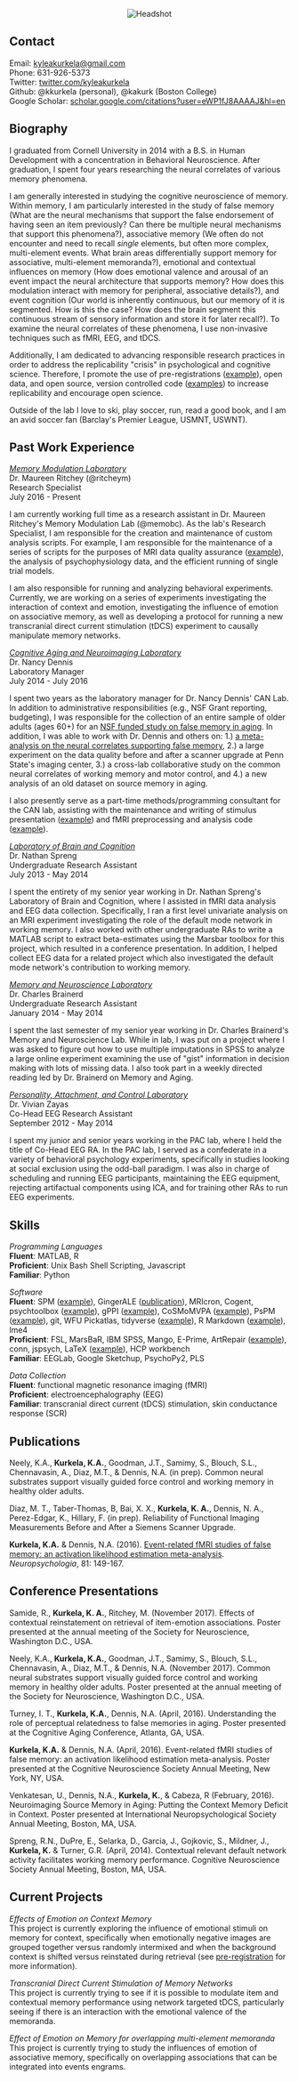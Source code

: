 <p align="center">
  <img src="headshot.jpg" alt="Headshot"/>
</p>

## Contact

Email: [kyleakurkela@gmail.com](mailto:kyleakurkela@gmail.com)  
Phone: 631-926-5373  
Twitter: [twitter.com/kyleakurkela](https://twitter.com/kyleakurkela)  
Github: @kkurkela (personal), @kakurk (Boston College)  
Google Scholar: [scholar.google.com/citations?user=eWP1fJ8AAAAJ&hl=en](https://scholar.google.com/citations?user=eWP1fJ8AAAAJ&hl=en)  

## Biography

I graduated from Cornell University in 2014 with a B.S. in Human Development with a concentration in Behavioral Neuroscience. After graduation, I spent four years researching the neural correlates of various memory phenomena.  

I am generally interested in studying the cognitive neuroscience of memory. Within memory, I am particularly interested in the study of false memory (What are the neural mechanisms that support the false endorsement of having seen an item previously? Can there be multiple neural mechanisms that support this phenomena?), associative memory (We often do not encounter and need to recall _single_ elements, but often more complex, multi-element events. What brain areas differentially support memory for associative, multi-element memoranda?), emotional and contextual influences on memory (How does emotional valence and arousal of an event impact the neural architecture that supports memory? How does this modulation interact with memory for peripheral, associative details?), and event cognition (Our world is inherently continuous, but our memory of it is segmented. How is this the case? How does the brain segment this continuous stream of sensory information and store it for later recall?). To examine the neural correlates of these phenomena, I use non-invasive techniques such as fMRI, EEG, and tDCS.  

Additionally, I am dedicated to advancing responsible research practices in order to address the replicability "crisis" in psychological and cognitive science. Therefore, I promote the use of pre-registrations ([example](https://osf.io/jmg6b/?view_only=fe2c93deb2b74481997b18359fb7c84d)), open data, and open source, version controlled code ([examples](https://github.com/kkurkela)) to increase replicability and encourage open science.  

Outside of the lab I love to ski, play soccer, run, read a good book, and I am an avid soccer fan (Barclay's Premier League, USMNT, USWNT).  

## Past Work Experience

[_Memory Modulation Laboratory_](http://www.thememolab.org/)  
Dr. Maureen Ritchey (@ritcheym)  
Research Specialist  
July 2016 - Present  

I am currently working full time as a research assistant in Dr. Maureen Ritchey's Memory Modulation Lab (@memobc). As the lab's Research Specialist, I am responsible for the creation and maintenance of custom analysis scripts. For example, I am responsible for the maintenance of a series of scripts for the purposes of MRI data quality assurance ([example](https://github.com/memobc/memolab-fmri-qa)), the analysis of psychophysiology data, and the efficient running of single trial models.  

I am also responsible for running and analyzing behavioral experiments. Currently, we are working on a series of experiments investigating the interaction of context and emotion, investigating the influence of emotion on associative memory, as well as developing a protocol for running a new transcranial direct current stimulation (tDCS) experiment to causally manipulate memory networks.  

[_Cognitive Aging and Neuroimaging Laboratory_](http://canlab.la.psu.edu/)  
Dr. Nancy Dennis  
Laboratory Manager  
July 2014 - July 2016  

I spent two years as the laboratory manager for Dr. Nancy Dennis' CAN Lab. In addition to administrative responsibilities (e.g., NSF Grant reporting, budgeting), I was responsible for the collection of an entire sample of older adults (ages 60+) for an [NSF funded study on false memory in aging](http://dx.doi.org/10.1016/j.neurobiolaging.2017.10.020). In addition, I was able to work with Dr. Dennis and others on: 1.) [a meta-analysis on the neural correlates supporting false memory](http://www.sciencedirect.com/science/article/pii/S0028393215302463), 2.) a large experiment on the data quality before and after a scanner upgrade at Penn State's imaging center, 3.) a cross-lab collaborative study on the common neural correlates of working memory and motor control, and 4.) a new analysis of an old dataset on source memory in aging.  

I also presently serve as a part-time methods/programming consultant for the CAN lab, assisting with the maintenance and writing of stimulus presentation ([example](https://github.com/kkurkela/ICEE)) and fMRI preprocessing and analysis code ([example](https://github.com/kkurkela/FAME-RSA)).  

[_Laboratory of Brain and Cognition_](http://lbc.human.cornell.edu/Home.html)  
Dr. Nathan Spreng  
Undergraduate Research Assistant  
July 2013 - May 2014  

I spent the entirety of my senior year working in Dr. Nathan Spreng's Laboratory of Brain and Cognition, where I assisted in fMRI data analysis and EEG data collection. Specifically, I ran a first level univariate analysis on an MRI experiment investigating the role of the default mode network in working memory. I also worked with other undergraduate RAs to write a MATLAB script to extract beta-estimates using the Marsbar toolbox for this project, which resulted in a conference presentation. In addition, I helped collect EEG data for a related project which also investigated the default mode network's contribution to working memory.  

[_Memory and Neuroscience Laboratory_](https://www.human.cornell.edu/hd/research/labs/memorylab/home)  
Dr. Charles Brainerd  
Undergraduate Research Assistant  
January 2014 - May 2014  

I spent the last semester of my senior year working in Dr. Charles Brainerd's Memory and Neuroscience Lab. While in lab, I was put on a project where I was asked to figure out how to use multiple imputations in SPSS to analyze a large online experiment examining the use of "gist" information in decision making with lots of missing data. I also took part in a weekly directed reading led by Dr. Brainerd on Memory and Aging.  

[_Personality, Attachment, and Control Laboratory_](http://people.psych.cornell.edu/~pac_lab/)  
Dr. Vivian Zayas  
Co-Head EEG Research Assistant  
September 2012 - May 2014  

I spent my junior and senior years working in the PAC lab, where I held the title of Co-Head EEG RA. In the PAC lab, I served as a confederate in a variety of behavioral psychology experiments, specifically in studies looking at social exclusion using the odd-ball paradigm. I was also in charge of scheduling and running EEG participants, maintaining the EEG equipment, rejecting artifactual components using ICA, and for training other RAs to run EEG experiments.  

## Skills

_Programming Languages_  
**Fluent**: MATLAB, R  
**Proficient**: Unix Bash Shell Scripting, Javascript  
**Familiar**: Python  

_Software_  
**Fluent**: SPM ([example](https://github.com/kkurkela/KyleSPMToolbox)), GingerALE ([publication](http://www.sciencedirect.com/science/article/pii/S0028393215302463)), MRIcron, Cogent, psychtoolbox ([example](https://github.com/kkurkela/ICEE)), gPPI ([example](https://github.com/kkurkela/KyleSPMToolbox/tree/master/gPPI)), CoSMoMVPA ([example](https://github.com/kkurkela/FAME-RSA)), PsPM ([example](https://github.com/memobc/memolab-psychophys-pipeline)), git, WFU Pickatlas, tidyverse ([example](https://github.com/kkurkela/CDur)), R Markdown ([example](https://github.com/kkurkela/CDur)), lme4  
**Proficient**: FSL, MarsBaR, IBM SPSS, Mango, E-Prime, ArtRepair ([example](https://github.com/memobc/memolab-fmri-qa)), conn, jspsych, LaTeX ([example](https://github.com/kkurkela/CDur)), HCP workbench  
**Familiar**: EEGLab, Google Sketchup, PsychoPy2, PLS  

_Data Collection_  
**Fluent**: functional magnetic resonance imaging (fMRI)  
**Proficient**: electroencephalography (EEG)   
**Familiar**: transcranial direct current (tDCS) stimulation, skin conductance response (SCR)  

## Publications

Neely, K.A., **Kurkela, K.A.**, Goodman, J.T., Samimy, S., Blouch, S.L., Chennavasin, A., Diaz, M.T., & Dennis, N.A. (in prep). Common neural substrates support visually guided force control and working memory in healthy older adults.   

Diaz, M. T., Taber-Thomas, B, Bai, X. X., **Kurkela, K. A.**, Dennis, N. A., Perez-Edgar, K., Hillary, F. (in prep). Reliability of Functional Imaging Measurements Before and After a Siemens Scanner Upgrade.  

**Kurkela, K.A.** & Dennis, N.A. (2016). [Event-related fMRI studies of false memory: an activation likelihood estimation meta-analysis](http://www.sciencedirect.com/science/article/pii/S0028393215302463). _Neuropsychologia_, 81: 149-167.  

## Conference Presentations

Samide, R., **Kurkela, K. A.**, Ritchey, M. (November 2017). Effects of contextual reinstatement on retrieval of item-emotion associations. Poster presented at the annual meeting of the Society for Neuroscience, Washington D.C., USA.  

Neely, K.A., **Kurkela, K.A.**, Goodman, J.T., Samimy, S., Blouch, S.L., Chennavasin, A., Diaz, M.T., & Dennis, N.A. (November 2017). Common neural substrates support visually guided force control and working memory in healthy older adults. Poster presented at the annual meeting of the Society for Neuroscience, Washington D.C., USA.  

Turney, I. T., **Kurkela, K.A.**, Dennis, N.A. (April, 2016). Understanding the role of perceptual relatedness to false memories in aging. Poster presented at the Cognitive Aging Conference, Atlanta, GA, USA.  

**Kurkela, K.A.** & Dennis, N.A. (April, 2016). Event-related fMRI studies of false memory: an activation likelihood estimation meta-analysis. Poster presented at the Cognitive Neuroscience Society Annual Meeting, New York, NY, USA.  

Venkatesan, U., Dennis, N.A., **Kurkela, K.**, & Cabeza, R (February, 2016). Neuroimaging Source Memory in
Aging: Putting the Context Memory Deficit in Context. Poster presented at International Neuropsychological Society Annual Meeting, Boston, MA, USA.  

Spreng, R.N., DuPre, E., Selarka, D., Garcia, J., Gojkovic, S., Mildner, J., **Kurkela, K.** & Turner, G.R. (April, 2014). Contextual relevant default network activity facilitates working memory performance. Cognitive Neuroscience Society Annual Meeting, Boston, MA, USA.  

## Current Projects

_Effects of Emotion on Context Memory_    
This project is currently exploring the influence of emotional stimuli on memory for context, specifically when emotionally negative images are grouped together versus randomly intermixed and when the background context is shifted versus reinstated during retrieval (see [pre-registration](https://osf.io/jmg6b/?view_only=fe2c93deb2b74481997b18359fb7c84d) for more information).  

_Transcranial Direct Current Stimulation of Memory Networks_  
This project is currently trying to see if it is possible to modulate item and contextual memory performance using network targeted tDCS, particularly seeing if there is an interaction with the emotional valence of the memoranda.  

_Effect of Emotion on Memory for overlapping multi-element memoranda_    
This project is currently trying to study the influences of emotion of associative memory, specifically on overlapping associations that can be integrated into events engrams.  
